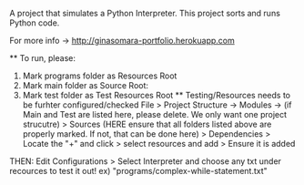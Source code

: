 A project that simulates a Python Interpreter. This project sorts and runs Python code.

For more info -> http://ginasomara-portfolio.herokuapp.com

** To run, please:

1) Mark programs folder as Resources Root
2) Mark main folder as Source Root:
3) Mark test folder as Test Resources Root
      ** Testing/Resources needs to be furhter configured/checked
        File > Project Structure -> Modules -> (if Main and Test are listed here, please delete. We only want one project strucutre) > Sources (HERE ensure that      all folders listed above are properly marked. If not, that can be done here) > Dependencies > Locate the "+" and click > select resources and add > Ensure it is added


THEN: Edit Configurations > Select Interpreter and choose any txt under recources to test it out! ex)  "programs/complex-while-statement.txt" 
